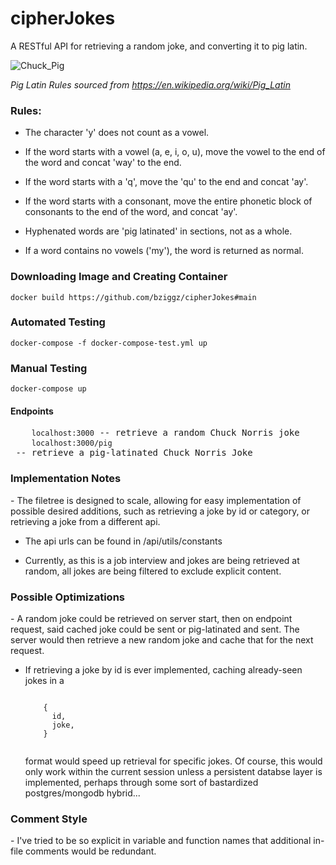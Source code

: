 # cipherJokes
A RESTful API for retrieving a random joke, and converting it to pig latin.

![Chuck_Pig](https://user-images.githubusercontent.com/50502798/113039203-68265880-9165-11eb-8220-c4a486e15922.png)

<em>Pig Latin Rules sourced from https://en.wikipedia.org/wiki/Pig_Latin</em>

<h3>Rules:</h3>

  - The character 'y' does not count as a vowel.

- If the word starts with a vowel (a, e, i, o, u), move the vowel to the 
    end of the word and concat 'way' to the end.

- If the word starts with a 'q', move the 'qu' to the end and concat 'ay'.

- If the word starts with a consonant, move the entire phonetic block of 
    consonants to the end of the word, and concat 'ay'.

- Hyphenated words are 'pig latinated' in sections, not as a whole.

- If a word contains no vowels ('my'), the word is returned as normal.

<h3>Downloading Image and Creating Container</h3>
  <code>docker build https://github.com/bziggz/cipherJokes#main</code>

<h3>Automated Testing</h3>
  <code>docker-compose -f docker-compose-test.yml up</code>

<h3>Manual Testing</h3>
  <code>docker-compose up</code>

  <h4>Endpoints</h4>
    <pre>
    <code>localhost:3000</code> -- retrieve a random Chuck Norris joke
    <code>localhost:3000/pig</code> -- retrieve a pig-latinated Chuck Norris Joke</pre>
<h3>Implementation Notes</h3>
  - The filetree is designed to scale, allowing for easy implementation of possible
  desired additions, such as retrieving a joke by id or category, or retrieving a
  joke from a different api.

- The api urls can be found in /api/utils/constants

- Currently, as this is a job interview and jokes are being retrieved at random,
    all jokes are being filtered to exclude explicit content.

<h3>Possible Optimizations</h3>
  - A random joke could be retrieved on server start, then on endpoint request, said
    cached joke could be sent or pig-latinated and sent. The server would then retrieve
    a new random joke and cache that for the next request.
  
- If retrieving a joke by id is ever implemented, caching already-seen jokes in a 
    <pre><code>
      {
        id,
        joke,
      }
    </code></pre>
    format would speed up retrieval for specific jokes. Of course, this would only work
    within the current session unless a persistent databse layer is implemented, perhaps 
    through some sort of bastardized postgres/mongodb hybrid...

<h3>Comment Style</h3>
  - I've tried to be so explicit in variable and function names that additional
  in-file comments would be redundant.
